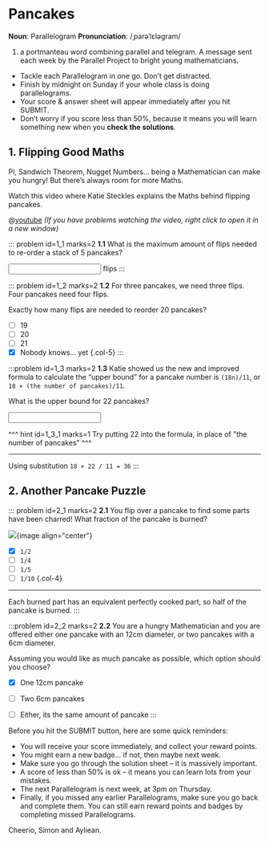 # Pancakes

<div class="dictionary">

__Noun__: Parallelogram
__Pronunciation__: /ˌparəˈlɛləɡram/

1. a portmanteau word combining parallel and telegram. A message sent each
week by the Parallel Project to bright young mathematicians.

</div>

*	Tackle each Parallelogram in one go. Don’t get distracted.
*	Finish by midnight on Sunday if your whole class is doing parallelograms.
*	Your score & answer sheet will appear immediately after you hit SUBMIT.
*	Don’t worry if you score less than 50%, because it means you will learn something new when you __check the solutions__.


## 1. Flipping Good Maths

Pi, Sandwich Theorem, Nugget Numbers... being a Mathematician can make you hungry! But there’s always room for more Maths.  

Watch this video where Katie Steckles explains the Maths behind flipping pancakes.  

@[youtube](watch?v=m3drS_8BpU0?rel=0) _(If you have problems watching the video, right click to open it in a new window)_

::: problem id=1_1 marks=2
__1.1__ What is the maximum amount of flips needed to re-order a stack of 5 pancakes?

<input type="number" solution="5"/> flips
:::

::: problem id=1_2 marks=2
__1.2__ For three pancakes, we need three flips. Four pancakes need four flips.

Exactly how many flips are needed to reorder 20 pancakes?

* [ ] 19
* [ ] 20
* [ ] 21
* [x] Nobody knows... yet
{.col-5}
:::

:::problem id=1_3 marks=2
__1.3__ Katie showed us the new and improved formula to calculate the “upper bound” for a pancake number is `(18n)/11`, or `18 × (the number of pancakes)/11`.

What is the upper bound for 22 pancakes?

<input type="number" solution="36"/>

^^^ hint id=1_3_1 marks=1
Try putting 22 into the formula, in place of "the number of pancakes"
^^^

---

Using substitution `18 × 22 / 11 = 36`
:::


## 2. Another Pancake Puzzle

::: problem id=2_1 marks=2
__2.1__ You flip over a pancake to find some parts have been charred! What fraction of the pancake is burned?

![](/resources/6-09-pancakes/1-pancake.png){image align="center"}

* [x] `1/2`
* [ ] `1/4`
* [ ] `1/5`
* [ ] `1/10`
{.col-4}

---

Each burned part has an equivalent perfectly cooked part, so half of the pancake is burned.
:::

:::problem id=2_2 marks=2
__2.2__ You are a hungry Mathematician and you are offered either one pancake with an 12cm diameter, or two pancakes with a 6cm diameter.

Assuming you would like as much pancake as possible, which option should you choose?

* [x] One 12cm pancake
* [ ] Two 6cm pancakes
* [ ] Either, its the same amount of pancake
:::


Before you hit the SUBMIT button, here are some quick reminders:

*	You will receive your score immediately, and collect your reward points.
*	You might earn a new badge... if not, then maybe next week.
*	Make sure you go through the solution sheet – it is massively important.
*	A score of less than 50% is ok – it means you can learn lots from your mistakes.
*	The next Parallelogram is next week, at 3pm on Thursday.
*	Finally, if you missed any earlier Parallelograms, make sure you go back and complete them. You can still earn reward points and badges by completing missed Parallelograms.

Cheerio,
Simon and Ayliean.
